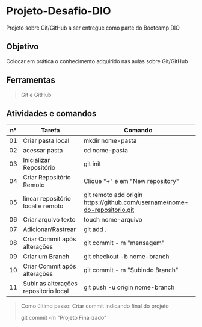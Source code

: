 # Projeto-Desafio-DIO 

Projeto sobre Git/GitHub a ser entregue como parte do Bootcamp DIO

## Objetivo

Colocar em prática o conhecimento adquirido nas aulas sobre Git/GitHub

## Ferramentas

> Git e GitHub

## Atividades e comandos

| n° | Tarefa | Comando |
| --- | --- | --- |
| 01 | Criar pasta local | mkdir nome-pasta |
| 02 | acessar pasta | cd nome-pasta |
| 03 | Inicializar Repositório | git init |
| 04 | Criar Repositório Remoto | Clique "+" e em "New repository" |
| 05 | lincar repositório local e remoto | git remoto add origin https://github.com/username/nome-do-repositorio.git |
| 06 | Criar arquivo texto | touch nome-arquivo |
| 07 | Adicionar/Rastrear | git add . |
| 08 | Criar Commit após alterações | git commit - m "mensagem" |
| 09 | Criar um Branch | git checkout -b nome-branch |
| 10 | Criar Commit após alterações | git commit - m "Subindo Branch" |
| 11 | Subir as alterações repositorio local | git push -u origin nome-branch|

> Como último passo: Criar commit indicando final do projeto
> 
> git commit -m "Projeto Finalizado"
